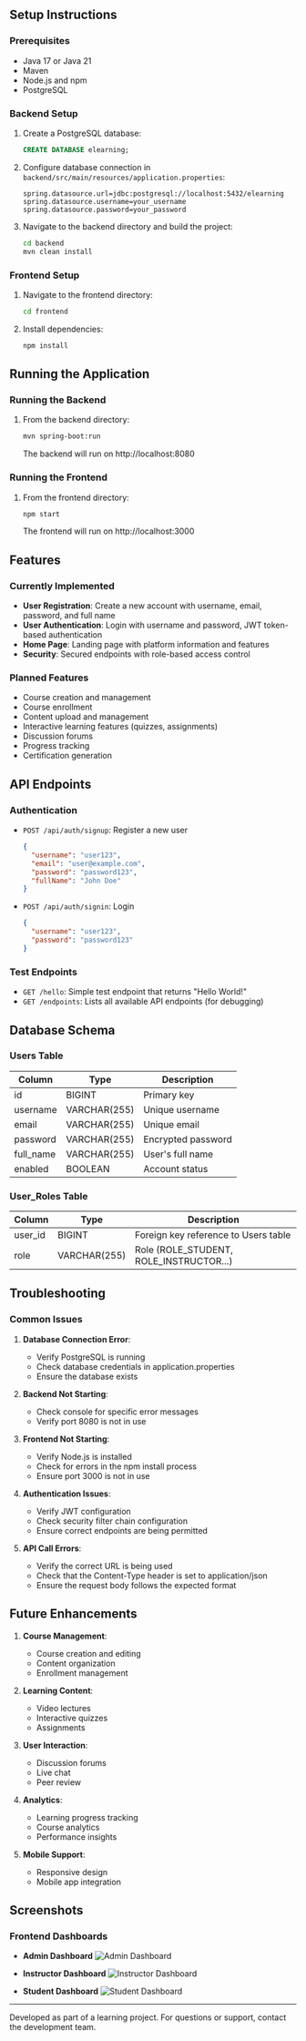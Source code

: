 ## Setup Instructions

### Prerequisites

- Java 17 or Java 21
- Maven
- Node.js and npm
- PostgreSQL

### Backend Setup

1. Create a PostgreSQL database:

   ```sql
   CREATE DATABASE elearning;
   ```

2. Configure database connection in `backend/src/main/resources/application.properties`:

   ```properties
   spring.datasource.url=jdbc:postgresql://localhost:5432/elearning
   spring.datasource.username=your_username
   spring.datasource.password=your_password
   ```

3. Navigate to the backend directory and build the project:
   ```bash
   cd backend
   mvn clean install
   ```

### Frontend Setup

1. Navigate to the frontend directory:

   ```bash
   cd frontend
   ```

2. Install dependencies:
   ```bash
   npm install
   ```

## Running the Application

### Running the Backend

1. From the backend directory:
   ```bash
   mvn spring-boot:run
   ```
   The backend will run on http://localhost:8080

### Running the Frontend

1. From the frontend directory:
   ```bash
   npm start
   ```
   The frontend will run on http://localhost:3000

## Features

### Currently Implemented

- **User Registration**: Create a new account with username, email, password, and full name
- **User Authentication**: Login with username and password, JWT token-based authentication
- **Home Page**: Landing page with platform information and features
- **Security**: Secured endpoints with role-based access control

### Planned Features

- Course creation and management
- Course enrollment
- Content upload and management
- Interactive learning features (quizzes, assignments)
- Discussion forums
- Progress tracking
- Certification generation

## API Endpoints

### Authentication

- `POST /api/auth/signup`: Register a new user

  ```json
  {
    "username": "user123",
    "email": "user@example.com",
    "password": "password123",
    "fullName": "John Doe"
  }
  ```

- `POST /api/auth/signin`: Login
  ```json
  {
    "username": "user123",
    "password": "password123"
  }
  ```

### Test Endpoints

- `GET /hello`: Simple test endpoint that returns "Hello World!"
- `GET /endpoints`: Lists all available API endpoints (for debugging)

## Database Schema

### Users Table

| Column    | Type         | Description        |
| --------- | ------------ | ------------------ |
| id        | BIGINT       | Primary key        |
| username  | VARCHAR(255) | Unique username    |
| email     | VARCHAR(255) | Unique email       |
| password  | VARCHAR(255) | Encrypted password |
| full_name | VARCHAR(255) | User's full name   |
| enabled   | BOOLEAN      | Account status     |

### User_Roles Table

| Column  | Type         | Description                             |
| ------- | ------------ | --------------------------------------- |
| user_id | BIGINT       | Foreign key reference to Users table    |
| role    | VARCHAR(255) | Role (ROLE_STUDENT, ROLE_INSTRUCTOR...) |

## Troubleshooting

### Common Issues

1. **Database Connection Error**:

   - Verify PostgreSQL is running
   - Check database credentials in application.properties
   - Ensure the database exists

2. **Backend Not Starting**:

   - Check console for specific error messages
   - Verify port 8080 is not in use

3. **Frontend Not Starting**:

   - Verify Node.js is installed
   - Check for errors in the npm install process
   - Ensure port 3000 is not in use

4. **Authentication Issues**:

   - Verify JWT configuration
   - Check security filter chain configuration
   - Ensure correct endpoints are being permitted

5. **API Call Errors**:
   - Verify the correct URL is being used
   - Check that the Content-Type header is set to application/json
   - Ensure the request body follows the expected format

## Future Enhancements

1. **Course Management**:

   - Course creation and editing
   - Content organization
   - Enrollment management

2. **Learning Content**:

   - Video lectures
   - Interactive quizzes
   - Assignments

3. **User Interaction**:

   - Discussion forums
   - Live chat
   - Peer review

4. **Analytics**:

   - Learning progress tracking
   - Course analytics
   - Performance insights

5. **Mobile Support**:
   - Responsive design
   - Mobile app integration

## Screenshots

### Frontend Dashboards

- **Admin Dashboard**
  ![Admin Dashboard](ssfrontend/admiDashboard.jpg)

- **Instructor Dashboard**
  ![Instructor Dashboard](ssfrontend/instructorDashboard.jpg)

- **Student Dashboard**
  ![Student Dashboard](ssfrontend/courses.jpg)

---

Developed as part of a learning project. For questions or support, contact the development team.
